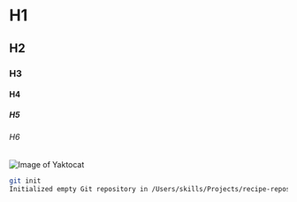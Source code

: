 #   H1
## H2
### H3
#### H4
##### H5
###### H6
![Image of Yaktocat](https://octodex.github.com/images/yaktocat.png)

```bash
git init
Initialized empty Git repository in /Users/skills/Projects/recipe-repository/.git/
```
